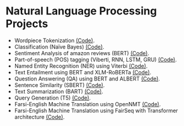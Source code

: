 # Natural Language Processing Projects


* Wordpiece Tokenization [(Code)](https://github.com/mehrzad-ahmadian/projects/tree/master/natural-language-processing/tokenization-wordpiece).
* Classification (Naïve Bayes) [(Code)](https://github.com/mehrzad-ahmadian/projects/tree/master/natural-language-processing/classification-naive-bayes).
* Sentiment Analysis of amazon reviews (BERT) [(Code)](https://github.com/mehrzad-ahmadian/projects/tree/master/natural-language-processing/sentiment-analysis-amazon-bert).
* Part-of-speech (POS) tagging (Viberti, RNN, LSTM, GRU) [(Code)](https://github.com/mehrzad-ahmadian/projects/tree/master/natural-language-processing/part-of-speech-tagging).
* Named Entity Recognition (NER) using Viterbi [(Code)](https://github.com/mehrzad-ahmadian/projects/tree/master/natural-language-processing/named-entity-recognition).
* Text Entailment using BERT and XLM-RoBERTa [(Code)](https://github.com/mehrzad-ahmadian/projects/tree/master/natural-language-processing/text-entailment).
* Question Answering (QA) using BERT and ALBERT [(Code)](https://github.com/mehrzad-ahmadian/projects/tree/master/natural-language-processing/question-answering).
* Sentence Similarity (SBERT) [(Code)](https://github.com/mehrzad-ahmadian/projects/tree/master/natural-language-processing/sentence-similarity).
* Text Summarization (BART) [(Code)](https://github.com/mehrzad-ahmadian/projects/tree/master/natural-language-processing/text-summarization).
* Query Generation (T5) [(Code)](https://github.com/mehrzad-ahmadian/projects/tree/master/natural-language-processing/query-generation).
* Farsi-English Machine Translation using OpenNMT [(Code)](https://github.com/mehrzad-ahmadian/projects/tree/master/natural-language-processing/machine-translation-opennmt).
* Farsi-English Machine Translation using FairSeq with Transformer architecture [(Code)](https://github.com/mehrzad-ahmadian/projects/tree/master/natural-language-processing/machine-translation-fairseq).